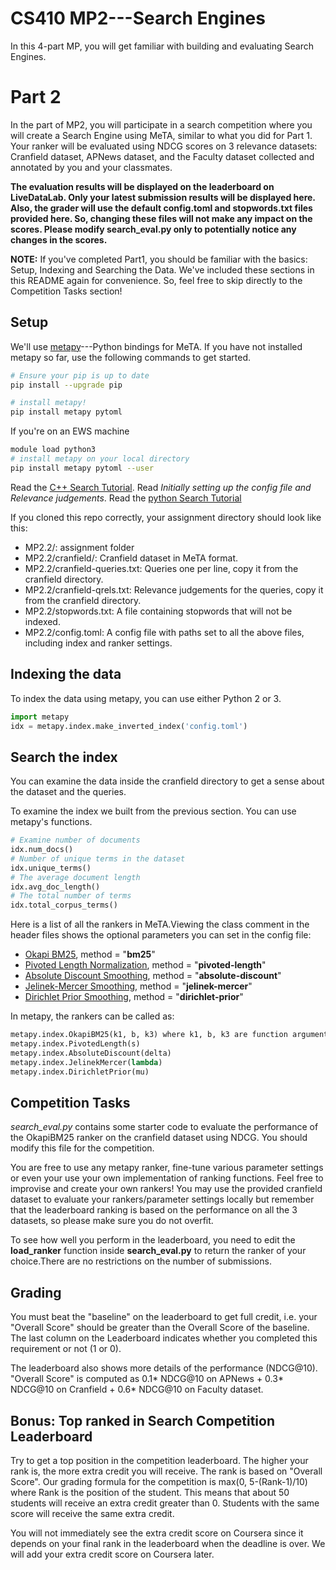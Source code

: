 # CS410 MP2---Search Engines

In this 4-part MP, you will get familiar with building and evaluating Search Engines.

# Part 2

In the part of MP2, you will participate in a search competition where you will create a Search Engine using MeTA, similar to what you did for Part 1. Your ranker will be evaluated using NDCG scores on 3 relevance datasets: Cranfield dataset, APNews dataset, and the Faculty dataset collected and annotated by you and your classmates. 

**The evaluation results will be displayed on the leaderboard on LiveDataLab. Only your latest submission results will be displayed here.
Also, the grader will use the default config.toml and stopwords.txt files provided here. So, changing these files will not make any impact on the scores. Please modify search_eval.py only to potentially notice any changes in the scores.**

**NOTE:** If you've completed Part1, you should be familiar with the basics: Setup, Indexing and Searching the Data. We've included these sections in this README again for convenience. So, feel free to skip directly to the Competition Tasks section!

## Setup

We'll use [metapy](https://github.com/meta-toolkit/metapy)---Python bindings for MeTA. 
If you have not installed metapy so far, use the following commands to get started.

```bash
# Ensure your pip is up to date
pip install --upgrade pip

# install metapy!
pip install metapy pytoml
```

If you're on an EWS machine
```bash
module load python3
# install metapy on your local directory
pip install metapy pytoml --user
```

Read the [C++ Search Tutorial](https://meta-toolkit.org/search-tutorial.html). Read *Initially setting up the config file and Relevance judgements*.
Read the [python Search Tutorial](https://github.com/meta-toolkit/metapy/blob/master/tutorials/2-search-and-ir-eval.ipynb)

If you cloned this repo correctly, your assignment directory should look like this:
- MP2.2/: assignment folder
- MP2.2/cranfield/: Cranfield dataset in MeTA format.
- MP2.2/cranfield-queries.txt: Queries one per line, copy it from the cranfield directory.
- MP2.2/cranfield-qrels.txt: Relevance judgements for the queries, copy it from the cranfield directory.
- MP2.2/stopwords.txt: A file containing stopwords that will not be indexed.
- MP2.2/config.toml: A config file with paths set to all the above files, including index and ranker settings.

## Indexing the data
To index the data using metapy, you can use either Python 2 or 3.
```python
import metapy
idx = metapy.index.make_inverted_index('config.toml')
```

## Search the index
You can examine the data inside the cranfield directory to get a sense about the dataset and the queries.

To examine the index we built from the previous section. You can use metapy's functions.

```python
# Examine number of documents
idx.num_docs()
# Number of unique terms in the dataset
idx.unique_terms()
# The average document length
idx.avg_doc_length()
# The total number of terms
idx.total_corpus_terms()
```

Here is a list of all the rankers in MeTA.Viewing the class comment in the header files shows the optional parameters you can set in the config file:

- [Okapi BM25](https://github.com/meta-toolkit/meta/blob/master/include/meta/index/ranker/okapi_bm25.h), method = "**bm25**" 
- [Pivoted Length Normalization](https://github.com/meta-toolkit/meta/blob/master/include/meta/index/ranker/pivoted_length.h), method = "**pivoted-length**"
- [Absolute Discount Smoothing](https://github.com/meta-toolkit/meta/blob/master/include/meta/index/ranker/absolute_discount.h), method = "**absolute-discount**"
- [Jelinek-Mercer Smoothing](https://github.com/meta-toolkit/meta/blob/master/include/meta/index/ranker/jelinek_mercer.h), method = "**jelinek-mercer**"
- [Dirichlet Prior Smoothing](https://github.com/meta-toolkit/meta/blob/master/include/meta/index/ranker/dirichlet_prior.h), method = "**dirichlet-prior**"

In metapy, the rankers can be called as:

```python
metapy.index.OkapiBM25(k1, b, k3) where k1, b, k3 are function arguments, e.g. ranker = metapy.index.OkapiBM25(k1=1.2,b=0.75,k3=500)
metapy.index.PivotedLength(s) 
metapy.index.AbsoluteDiscount(delta)
metapy.index.JelinekMercer(lambda)
metapy.index.DirichletPrior(mu)
```
## Competition Tasks

*search_eval.py* contains some starter code to evaluate the performance of the OkapiBM25 ranker on the cranfield dataset using NDCG. You should modify this file for the competition. 

You are free to use any metapy ranker, fine-tune various parameter settings or even your use your own implementation of ranking functions. Feel free to improvise and create your own rankers! You may use the provided cranfield dataset to evaluate your rankers/parameter settings locally but remember that the leaderboard ranking is based on the performance on all the 3 datasets, so please make sure you do not overfit. 

To see how well you perform in the leaderboard, you need to edit the **load_ranker** function inside **search_eval.py** to return the ranker of your choice.There are no restrictions on the number of submissions.

## Grading

You must beat the "baseline" on the leaderboard to get full credit, i.e. your "Overall Score" should be greater than the Overall Score of the baseline. The last column on the Leaderboard indicates whether you completed this requirement or not (1 or 0). 

The leaderboard also shows more details of the performance (NDCG@10). "Overall Score" is computed as 0.1* NDCG@10 on APNews + 0.3* NDCG@10 on Cranfield + 0.6* NDCG@10 on Faculty dataset.


## Bonus: Top ranked in Search Competition Leaderboard

Try to get a top position in the competition leaderboard. The higher your rank is, the more extra credit you will receive. The rank is based on "Overall Score".
Our grading formula for the competition is  max(0, 5-(Rank-1)/10) where Rank is the position of the student. This means that about 50 students will receive an extra credit greater than 0. Students with the same score will receive the same extra credit.

You will not immediately see the extra credit score on Coursera since it depends on your final rank in the leaderboard when the deadline is over. We will add your extra credit score on Coursera later.
